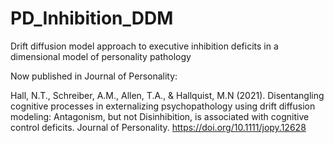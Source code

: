 # PD_Inhibition_DDM
Drift diffusion model approach to executive inhibition deficits in a dimensional model of personality pathology

Now published in Journal of Personality: 

Hall, N.T., Schreiber, A.M., Allen, T.A., & Hallquist, M.N (2021). Disentangling cognitive processes in externalizing psychopathology using drift diffusion modeling: Antagonism, but not Disinhibition, is associated with cognitive control deficits. Journal of Personality. https://doi.org/10.1111/jopy.12628
